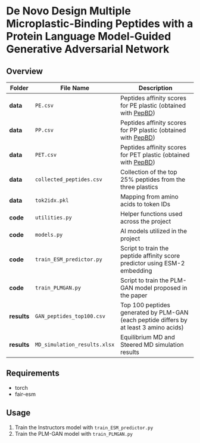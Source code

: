 # De Novo Design Multiple Microplastic-Binding Peptides with a Protein Language Model-Guided Generative Adversarial Network

## Overview
| Folder    | File Name                     | Description                                                                                                                                     |
|-----------|-------------------------------|-------------------------------------------------------------------------------------------------------------------------------------------------|
| **data**  | `PE.csv`                      | Peptides affinity scores for PE plastic (obtained with [PepBD](https://github.com/CarolHall-NCSU-CBE/PepBD_Plastics))                         |
| **data**  | `PP.csv`                      | Peptides affinity scores for PP plastic (obtained with [PepBD](https://github.com/CarolHall-NCSU-CBE/PepBD_Plastics))                         |
| **data**  | `PET.csv`                     | Peptides affinity scores for PET plastic (obtained with [PepBD](https://github.com/CarolHall-NCSU-CBE/PepBD_Plastics))                        |
| **data**  | `collected_peptides.csv`      | Collection of the top 25% peptides from the three plastics                                                                                     |
| **data**  | `tok2idx.pkl`                 | Mapping from amino acids to token IDs                                                                                                          |
| **code**  | `utilities.py`                | Helper functions used across the project                                                                                                       |
| **code**  | `models.py`                   | AI models utilized in the project                                                                                                              |
| **code**  | `train_ESM_predictor.py`      | Script to train the peptide affinity score predictor using ESM-2 embedding                                                                       |
| **code**  | `train_PLMGAN.py`             | Script to train the PLM-GAN model proposed in the paper                                                                                         |
| **results**| `GAN_peptides_top100.csv`    | Top 100 peptides generated by PLM-GAN (each peptide differs by at least 3 amino acids)                                                           |
| **results**| `MD_simulation_results.xlsx` | Equilibrium MD and Steered MD simulation results                                                                                               |


## Requirements
- torch
- fair-esm


## Usage
1. Train the Instructors model with `train_ESM_predictor.py`
2. Train the PLM-GAN model with `train_PLMGAN.py`



